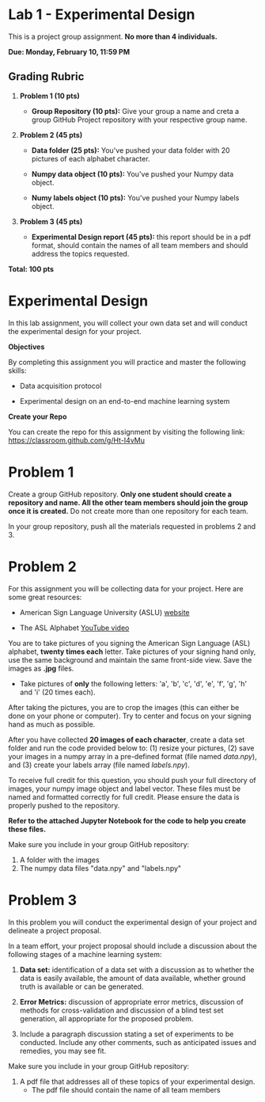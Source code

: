 # Lab 1 - Experimental Design

This is a project group assignment. **No more than 4 individuals.**

**Due: Monday, February 10, 11:59 PM**

## Grading Rubric

1. **Problem 1 (10 pts)**
    * **Group Repository (10 pts):** Give your group a name and creta a group GitHub Project repository with your respective group name.
    
2. **Problem 2 (45 pts)** 
    * **Data folder (25 pts):** You've pushed your data folder with 20 pictures of each alphabet character.

    * **Numpy data object (10 pts):** You've pushed your Numpy data object.

    * **Numy labels object (10 pts):** You've pushed your Numpy labels object.
    
3. **Problem 3 (45 pts)**

    * **Experimental Design report (45 pts):** this report should be in a pdf format, should contain the names of all team members and should address the topics requested.

**Total: 100 pts**


# Experimental Design

In this lab assignment, you will collect your own data set and will conduct the experimental design for your project.

**Objectives**

By completing this assignment you will practice and master the following skills:

* Data acquisition protocol 

* Experimental design on an end-to-end machine learning system

**Create your Repo**

You can create the repo for this assignment by visiting the following link: https://classroom.github.com/g/Ht-I4vMu

# Problem 1

Create a group GitHub repository. **Only one student should create a repository and name. All the other team members should join the group once it is created.** Do not create more than one repository for each team.

In your group repository, push all the materials requested in problems 2 and 3.

# Problem 2

For this assignment you will be collecting data for your project. Here are some great resources:

* American Sign Language University (ASLU) [website](https://www.lifeprint.com/)

* The ASL Alphabet [YouTube video](https://www.youtube.com/watch?v=tkMg8g8vVUo)

You are to take pictures of you signing the American Sign Language (ASL) alphabet, **twenty times each** letter. Take pictures of your signing hand only, use the same background and maintain the same front-side view. Save the images as **.jpg** files.

* Take pictures of **only** the following letters: 'a', 'b', 'c', 'd', 'e', 'f', 'g', 'h' and 'i' (20 times each).

After taking the pictures, you are to crop the images (this can either be done on your phone or computer). Try to center and focus on your signing hand as much as possible. 

After you have collected **20 images of each character**, create a data set folder and run the code provided below to: (1) resize your pictures, (2) save your images in a numpy array in a pre-defined format (file named *data.npy*), and (3) create your labels array (file named *labels.npy*).

To receive full credit for this question, you should push your full directory of images, your numpy image object and label vector. These files must be named and formatted correctly for full credit. Please ensure the data is properly pushed to the repository.

**Refer to the attached Jupyter Notebook for the code to help you create these files.**

Make sure you include in your group GitHub repository:

1. A folder with the images
2. The numpy data files "data.npy" and "labels.npy"

# Problem 3

In this problem you will conduct the experimental design of your project and delineate a project proposal.

In a team effort, your project proposal should include a discussion about the following stages of a machine learning system:

1. **Data set:** identification of a data set with a discussion as to whether the data is easily available, the amount of data available, whether ground truth is available or can be generated.

2. **Error Metrics:** discussion of appropriate error metrics, discussion of methods for cross-validation and discussion of a blind test set generation, all appropriate for the proposed problem.

3. Include a paragraph discussion stating a set of experiments to be conducted. Include any other comments, such as anticipated issues and remedies, you may see fit.

Make sure you include in your group GitHub repository:

1. A pdf file that addresses all of these topics of your experimental design.
    * The pdf file should contain the name of all team members
